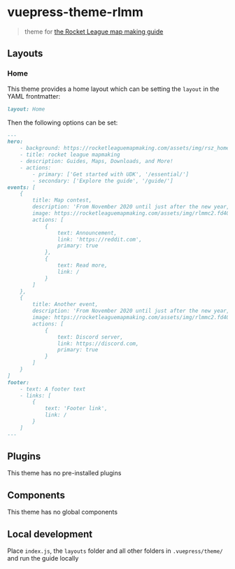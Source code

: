 # vuepress-theme-rlmm

> theme for [the Rocket League map making guide](https://github.com/rocketleaguemapmaking/rl-docs)

## Layouts

### Home

This theme provides a home layout which can be setting the `layout` in the YAML frontmatter:

```md
layout: Home
```

Then the following options can be set:

```md
---
hero: 
    - background: https://rocketleaguemapmaking.com/assets/img/rsz_home-stadium.42c7caa3.png
    - title: rocket league mapmaking
    - description: Guides, Maps, Downloads, and More!
    - actions:
        - primary: ['Get started with UDK', '/essential/']
        - secondary: ['Explore the guide', '/guide/'] 
events: [
    {
        title: Map contest,
        description: 'From November 2020 until just after the new year, we had our second mapmaking contest. $550 in prizes went to nine amazing maps as judged by a panel and by the Rocket League Community. Stay tuned for more in the future!',
        image: https://rocketleaguemapmaking.com/assets/img/rlmmc2.fd407413.png,
        actions: [
            {
                text: Announcement,
                link: 'https://reddit.com',
                primary: true
            },
            {
                text: Read more,
                link: /
            }
        ]  
    }, 
    {
        title: Another event,
        description: 'From November 2020 until just after the new year, we had our second mapmaking contest. $550 in prizes went to nine amazing maps as judged by a panel and by the Rocket League Community. Stay tuned for more in the future!',
        image: https://rocketleaguemapmaking.com/assets/img/rlmmc2.fd407413.png,
        actions: [
            {
                text: Discord server,
                link: https://discord.com,
                primary: true
            }
        ]
    }
]
footer:
    - text: A footer text
    - links: [
        {
            text: 'Footer link',
            link: /
        }
    ]
---

```

## Plugins

This theme has no pre-installed plugins

## Components

This theme has no global components

## Local development

Place `index.js`, the `layouts` folder and all other folders in `.vuepress/theme/` and run the guide locally
